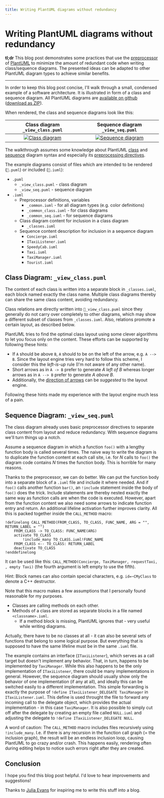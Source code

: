 ```yaml
---
title: Writing PlantUML diagrams without redundancy
---
```


# Writing PlantUML diagrams without redundancy

**tl;dr** This blog post demonstrates some practices that use the [preprocessor](http://plantuml.com/preprocessing) of [PlantUML](http://plantuml.com) to minimize the amount of redundant code when writing class/sequence diagrams. The presented ideas can be adapted to other PlantUML diagram types to achieve similar benefits.

-----

In order to keep this blog post concise, I'll walk through a small, condensed example of a software architecture. It is illustrated in form of a class and sequence diagram. All PlantUML diagrams are [available on github](https://github.com/zimtkeks/zimtkeks.github.io/tree/master/static/2019-03-08-plantuml-diagrams-without-redundancy) ([download as ZIP](https://kinolien.github.io/gitzip/?download=https://github.com/zimtkeks/zimtkeks.github.io/tree/master/static/2019-03-08-plantuml-diagrams-without-redundancy)).

When rendered, the class and sequence diagrams look like this:

| Class diagram `_view_class.puml` | Sequence diagram `_view_seq.puml` |
|:-:|:-:|
| <a href="../../../../static/2019-03-08-plantuml-diagrams-without-redundancy/view_class.png"><img src="../../../../static/2019-03-08-plantuml-diagrams-without-redundancy/view_class.png" alt="Class diagram" style="max-height: 360px; width: auto"/></a> | <a href="../../../../static/2019-03-08-plantuml-diagrams-without-redundancy/view_seq.png"><img src="../../../../static/2019-03-08-plantuml-diagrams-without-redundancy/view_seq.png" alt="Sequence diagram" style="max-height: 360px; width: auto"/></a> |

The walkthrough assumes some knowledge about PlantUML [class](http://plantuml.com/class-diagram) and [sequence](http://plantuml.com/sequence-diagram) diagram syntax and especially its [preprocessing directives](http://plantuml.com/preprocessing).

The example diagrams consist of files which are intended to be rendered (`.puml`) or included (`.iuml`):
+ `.puml`
    + `_view_class.puml` - class diagram
    + `_view_seq.puml` - sequence diagram
+ `.iuml`
    + Preprocessor definitions, variables
        + `_common.iuml` - for all diagram types (e.g. color definitions)
        + `_common_class.iuml` - for class diagrams
        + `_common_seq.iuml` - for sequence diagrams
    + Class diagram content for inclusion in a class diagram
        + `_classes.iuml`
    + Sequence content description for inclusion in a sequence diagram
        + `Concierge.iuml`
        + `ITaxiListener.iuml`
        + `SpeedyCab.iuml`
        + `Taxi.iuml`
        + `TaxiManager.iuml`
        + `Tourist.iuml`


## Class Diagram: `_view_class.puml`

The content of each class is written into a separate block in `_classes.iuml`, each block named exactly the class name. Multiple class diagrams thereby can share the same class content, avoiding redundancy.

Class relations are directly written into `_view_class.puml` since they generally do not carry over completely to other diagrams, which may show a different subset of classes from `_classes.iuml`. Also, relations promote a certain layout, as described below.

PlantUML tries to find the optimal class layout using some clever algorithms to let you focus only on the content. These efforts can be supported by following these hints:
+ If `A` should be above `B`, `A` should to be on the left of the arrow, e.g. `A --> B`. Since the layout engine tries very hard to follow this scheme, I consider this the *left-is-up* rule (I'm not aware of any other name).
+ Short arrows as in `A -> B` prefer to generate *A left of B* whereas longer arrows as in `A --> B` prefer to generate *A above B*.
+ Additionally, the [direction of arrows](http://plantuml.com/component-diagram) can be *suggested* to the layout engine.

Following these hints made my experience with the layout engine much less of a pain.

## Sequence Diagram: `_view_seq.puml`

The class diagram already uses basic preprocessor directives to separate class content from layout and reduce redundancy. With sequence diagrams we'll turn things up a notch.

Assume a sequence diagram in which a function `foo()` with a lengthy function body is called several times. The naive way to write the diagram is to duplicate the function content at each call site, i.e. for *N* calls to `foo()` the diagram code contains *N* times the function body. This is horrible for many reasons.

Thanks to the preprocessor, we can do better. We can put the function body into a separate block of a `.iuml` file and include it where needed. And if `foo()` calls another function `bar()`, an `!include` statement inside the body of `foo()` does the trick. Include statements are thereby nested exactly the same way as function calls are when the code is executed.
However, apart from the function content we also need some arrows to indicate function entry and return. An additional lifeline activation further improves clarity. All this is packed together inside the `CALL_METHOD` macro:

```
!definelong CALL_METHOD(FROM_CLASS, TO_CLASS, FUNC_NAME, ARG = "", RETURN_LABEL = "")
    FROM_CLASS -> TO_CLASS: FUNC_NAME(ARG)
    activate TO_CLASS
        !include_many TO_CLASS.iuml!FUNC_NAME
    FROM_CLASS <-- TO_CLASS: RETURN_LABEL
    deactivate TO_CLASS
!enddefinelong
```

It can be used like this: `CALL_METHOD(Concierge, TaxiManager, requestTaxi, , empty Taxi)` (the fourth argument is left empty to use the fifth).

Hint: Block names can also contain special characters, e.g. `id=~CMyClass` to denote a C++ destructor.

Note that this macro makes a few assumptions that I personally found reasonable for my purposes.
+ Classes are calling methods on each other.
+ Methods of a class are stored as separate blocks in a file named `<classname>.iuml`.
    + If a method block is missing, PlantUML ignores that - very useful while writing diagrams.

Actually, there have to be no classes at all - it can also be several sets of functions that belong to some logical purpose. But everything that is supposed to have the same lifeline must be in the same `.iuml` file.

The example contains an interface (`ITaxiListener`), which serves as a call target but doesn't implement any behavior. That, in turn, happens to be implemented by `TaxiManager`. While this also happens to be the only implementation of `ITaxiListener`, there could be many implementations in general. However, the sequence diagram should usually show only the behavior of one implementation (if any at all), and ideally this can be switched easily to a different implementation.
This simple forwarding is exactly the purpose of `!define ITaxiListener_DELEGATE TaxiManager` in `ITaxiListener.iuml`. This define is used throught the file to forward any incoming call to the delegate object, which provides the actual implementation - in this case `TaxiManager`. It is also possible to simply cut off after the delegate by creating an empty file called `NULL.iuml` and adjusting the delegate to `!define ITaxiListener_DELEGATE NULL`.

A word of caution: The `CALL_METHOD` macro includes files recursively using `!include_many`. I.e. if there is any recursion in the function call graph (= the inclusion graph), the result will be an endless inclusion loop, causing PlantUML to go crazy and/or crash. This happens easily, rendering often during editing helps to notice such errors right after they are created.

## Conclusion

I hope you find this blog post helpful. I'd love to hear improvements and suggestions!

Thanks to [Julia Evans](http://jvns.ca) for inspiring me to write this stuff into a blog.
